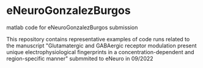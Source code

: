 # eNeuroGonzalezBurgos
matlab code for eNeuroGonzalezBurgos submission

This repository contains representative examples of code runs related to the manuscript 
"Glutamatergic and GABAergic receptor modulation present unique electrophysiological fingerprints
in a concentration-dependent and region-specific manner" submmited to eNeuro in 09/2022


